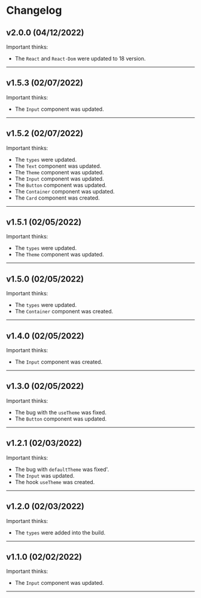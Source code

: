 # Changelog

## v2.0.0 (04/12/2022)
Important thinks:

- The `React` and `React-Dom` were updated to 18 version.

--------------------

## v1.5.3 (02/07/2022)
Important thinks:

- The `Input` component was updated.

--------------------

## v1.5.2 (02/07/2022)
Important thinks:

- The `types` were updated.
- The `Text` component was updated.
- The `Theme` component was updated.
- The `Input` component was updated.
- The `Button` component was updated.
- The `Container` component was updated.
- The `Card` component was created.
--------------------

## v1.5.1 (02/05/2022)
Important thinks:

- The `types` were updated.
- The `Theme` component was updated.
--------------------

## v1.5.0 (02/05/2022)
Important thinks:

- The `types` were updated.
- The `Container` component was created.
--------------------

## v1.4.0 (02/05/2022)
Important thinks:

- The `Input` component was created.
--------------------

## v1.3.0 (02/05/2022)
Important thinks:

- The bug with the `useTheme` was fixed.
- The `Button` component was updated.
--------------------

## v1.2.1 (02/03/2022)
Important thinks:

- The bug with `defaultTheme` was fixed'.
- The `Input` was updated.
- The hook `useTheme` was created.
--------------------

## v1.2.0 (02/03/2022)
Important thinks:

- The `types` were added into the build.
--------------------

## v1.1.0 (02/02/2022)
Important thinks:

- The `Input` component was updated.
--------------------
